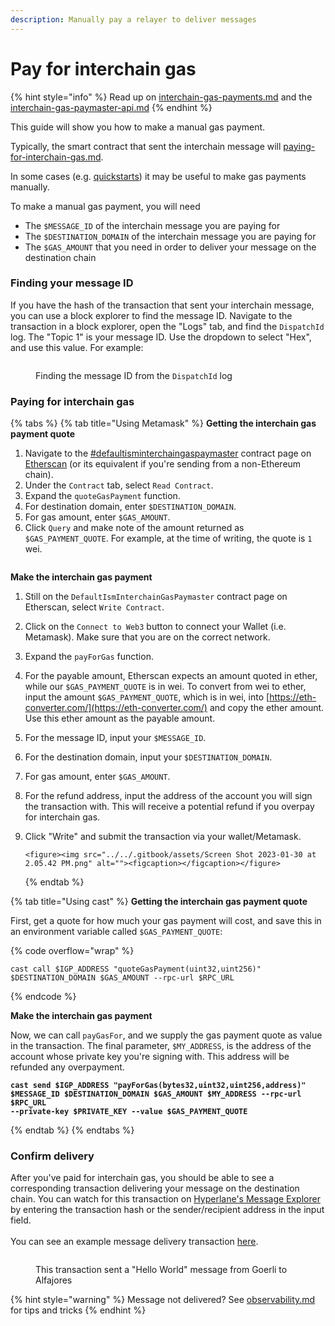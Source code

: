 ```yaml
---
description: Manually pay a relayer to deliver messages
---
```


# Pay for interchain gas

{% hint style="info" %}
Read up on [interchain-gas-payments.md](../../protocol/interchain-gas-payments.md "mention") and the [interchain-gas-paymaster-api.md](../../apis-and-sdks/interchain-gas-paymaster-api.md "mention")
{% endhint %}

This guide will show you how to make a manual gas payment.

Typically, the smart contract that sent the interchain message will [paying-for-interchain-gas.md](paying-for-interchain-gas.md "mention").&#x20;

In some cases (e.g. [quickstarts](../quickstarts/ "mention")) it may be useful to make gas payments manually.

To make a manual gas payment, you will need

- The `$MESSAGE_ID` of the interchain message you are paying for
- The `$DESTINATION_DOMAIN` of the interchain message you are paying for
- The `$GAS_AMOUNT` that you need in order to deliver your message on the destination chain

### Finding your message ID

If you have the hash of the transaction that sent your interchain message, you can use a block explorer to find the message ID. Navigate to the transaction in a block explorer, open the "Logs" tab, and find the `DispatchId` log. The "Topic 1" is your message ID. Use the dropdown to select "Hex", and use this value. For example:

<figure><img src="../../.gitbook/assets/Screen Shot 2023-01-26 at 10.47.06 AM.png" alt=""><figcaption><p>Finding the message ID from the <code>DispatchId</code> log</p></figcaption></figure>

### Paying for interchain gas

{% tabs %}
{% tab title="Using Metamask" %}
**Getting the interchain gas payment quote**

1. Navigate to the [#defaultisminterchaingaspaymaster](../../resources/addresses/#defaultisminterchaingaspaymaster "mention") contract page on [Etherscan](https://etherscan.io/address/0x56f52c0A1ddcD557285f7CBc782D3d83096CE1Cc) (or its equivalent if you're sending from a non-Ethereum chain).
2. Under the `Contract` tab, select `Read Contract`.
3. Expand the `quoteGasPayment` function.
4. For destination domain, enter `$DESTINATION_DOMAIN`.
5. For gas amount, enter `$GAS_AMOUNT`.
6. Click `Query` and make note of the amount returned as `$GAS_PAYMENT_QUOTE`. For example, at the time of writing, the quote is `1` wei.

<figure><img src="../../.gitbook/assets/Screen Shot 2023-01-30 at 2.05.19 PM.png" alt=""><figcaption></figcaption></figure>

**Make the interchain gas payment**

1.  Still on the `DefaultIsmInterchainGasPaymaster` contract page on Etherscan, select `Write Contract`.
2.  Click on the `Connect to Web3` button to connect your Wallet (i.e. Metamask). Make sure that you are on the correct network.
3.  Expand the `payForGas` function.
4.  For the payable amount, Etherscan expects an amount quoted in ether, while our `$GAS_PAYMENT_QUOTE` is in wei. To convert from wei to ether, input the amount `$GAS_PAYMENT_QUOTE`, which is in wei, into [https://eth-converter.com/](https://eth-converter.com/) and copy the ether amount. Use this ether amount as the payable amount.
5.  For the message ID, input your `$MESSAGE_ID`.
6.  For the destination domain, input your `$DESTINATION_DOMAIN`.
7.  For gas amount, enter `$GAS_AMOUNT`.
8.  For the refund address, input the address of the account you will sign the transaction with. This will receive a potential refund if you overpay for interchain gas.
9.  Click "Write" and submit the transaction via your wallet/Metamask.

        <figure><img src="../../.gitbook/assets/Screen Shot 2023-01-30 at 2.05.42 PM.png" alt=""><figcaption></figcaption></figure>

    {% endtab %}

{% tab title="Using cast" %}
**Getting the interchain gas payment quote**

First, get a quote for how much your gas payment will cost, and save this in an environment variable called `$GAS_PAYMENT_QUOTE`:

{% code overflow="wrap" %}

```shell
cast call $IGP_ADDRESS "quoteGasPayment(uint32,uint256)" $DESTINATION_DOMAIN $GAS_AMOUNT --rpc-url $RPC_URL
```

{% endcode %}

**Make the interchain gas payment**

Now, we can call `payGasFor`, and we supply the gas payment quote as value in the transaction. The final parameter, `$MY_ADDRESS`, is the address of the account whose private key you're signing with. This address will be refunded any overpayment.

<pre class="language-shell" data-overflow="wrap"><code class="lang-shell"><strong>cast send $IGP_ADDRESS "payForGas(bytes32,uint32,uint256,address)" $MESSAGE_ID $DESTINATION_DOMAIN $GAS_AMOUNT $MY_ADDRESS --rpc-url $RPC_URL
</strong><strong>--private-key $PRIVATE_KEY --value $GAS_PAYMENT_QUOTE
</strong></code></pre>

{% endtab %}
{% endtabs %}

### Confirm delivery

After you've paid for interchain gas, you should be able to see a corresponding transaction delivering your message on the destination chain. You can watch for this transaction on [Hyperlane's Message Explorer](https://explorer.hyperlane.xyz/) by entering the transaction hash or the sender/recipient address in the input field.\
\
You can see an example message delivery transaction [here](https://explorer.hyperlane.xyz/message/24275).

<figure><img src="../../.gitbook/assets/Test Message Sent -- Hyperlane Explorer.png" alt=""><figcaption><p>This transaction sent a "Hello World" message from Goerli to Alfajores</p></figcaption></figure>

{% hint style="warning" %}
Message not delivered? See [observability.md](../explorer/observability.md "mention") for tips and tricks
{% endhint %}
